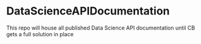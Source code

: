 DataScienceAPIDocumentation
===========================

This repo will house all published Data Science API documentation until CB gets a full solution in place
